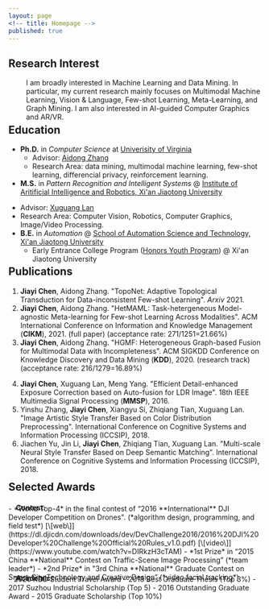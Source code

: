 ```yaml
---
layout: page
<!-- title: Homepage -->
published: true
---
```



<!-- I am a PhD candidate in Computer Science at [University of Virginia](https://www.virginia.edu/). My advisor is [Aidong Zhang](https://engineering.virginia.edu/faculty/aidong-zhang). 
Before joining UVa, I received my Bachelor degree in Mechanical Engineering and Master degree in Mechatronics Engineering from [Harbin Institute of Technology](http://en.hit.edu.cn/) in 2016 and 2018, respectively, where I worked on machine learning for prognostic health monitoring and robotics. -->



## **Research Interest**
<p style="padding-left: 35px;">I am broadly interested in Machine Learning and Data Mining. In particular, my current research mainly focuses on Multimodal Machine Learning, Vision & Language, Few-shot Learning, Meta-Learning, and Graph Mining. I am also interested in AI-guided Computer Graphics and AR/VR.</p>


<!-- ## **News** -->
<!-- <div class="masthead" style="margin-top: -30px;"> 
	<h2 style="text-weight=bold;"> News</h2>
	<p style="padding-left: 35px;">
		<ul>
			<li> One paper accepted by CIKM 2021.</li>
			<li> One paper accepted by KDD 2020.</li>
		</ul>
	</p>

</div>
 -->

<div class="masthead" style="margin-top: -25px;margin-bottom: -15;"> </div>


## **Education**
- **Ph.D.** in *Computer Science* at [Univerisity of Virginia](https://engineering.virginia.edu/departments/computer-science) 
  - Advisor: [Aidong Zhang](https://scholar.google.com/citations?hl=en&user=O8XxkE4AAAAJ)
  - Research Area: data mining, multimodal machine learning, few-shot learning, differencial privacy, reinforcement learning.
- **M.S.** in *Pattern Recognition and Intelligent Systems* @ [Institute of Aritificial Intelligence and Robotics, Xi'an Jiaotong University](http://www.aiar.xjtu.edu.cn/)
<!-- Control Science and Engineering:  -->
  - Advisor: [Xuguang Lan](https://dblp.org/pid/86/6892.html)
  - Research Area:  Computer Vision, Robotics, Computer Graphics, Image/Video Processing. 
- **B.E.** in *Automation* @ [School of Automation Science and Technology, Xi'an Jiaotong University](http://eie.xjtu.edu.cn/en/info/1002/1004.htm) 
  - Early Entrance College Program ([Honors Youth Program](https://jia-yi-chen.github.io/images/HYP.pdf)) @ Xi'an Jiaotong University 

<div class="masthead" style="margin-top: -25px;margin-bottom: -15;"> </div>


<!-- ## **News**
- 04/14/2021: One full research paper accepted by SIGIR 2021!
- 01/22/2021: One paper accepted by AISTATS 2021! -->

<a name="pub"></a>
##  **Publications**
<!-- [\[Google Scholar\]](https://scholar.google.com/citations?user=w2ShljkAAAAJ&hl=en&oi=ao) -->

<!-- ### Since 2018 -->
<!-- - [to appear] Asynchronous Upper Confidence Bound Algorithms for Federated Linear Bandits
  - **Chuanhao Li**, Hongning Wang -->
1. **Jiayi Chen**, Aidong Zhang. "TopoNet: Adaptive Topological Transduction for Data-inconsistent Few-shot Learning". *Arxiv* 2021.
2. **Jiayi Chen**, Aidong Zhang. "HetMAML: Task-hetergeneous Model-agnostic Meta-learning for Few-shot Learning Across Modalities". ACM International Conference on Information and Knowledge Management (**CIKM**), 2021. (full paper) (acceptance rate: 271/1251=21.66%)
3. **Jiayi Chen**, Aidong Zhang. "HGMF: Heterogeneous Graph-based Fusion for Multimodal Data with Incompleteness". ACM SIGKDD Conference on Knowledge Discovery and Data Mining (**KDD**), 2020. (research track) (acceptance rate: 216/1279=16.89%)
<!-- - **Jiayi Chen**, Xuguang Lan, Aidong Zhang. "Illumination-guided Artistic Style Transfer". *Arxiv* 2021. -->
4. **Jiayi Chen**, Xuguang Lan, Meng Yang. "Efficient Detail-enhanced Exposure Correction based on Auto-fusion for LDR Image". 18th IEEE Multimedia Signal Processing (**MMSP**), 2016.
5. Yinshu Zhang, **Jiayi Chen**, Xiangyu Si, Zhiqiang Tian, Xuguang Lan. "Image Artistic Style Transfer Based on Color Distribution Preprocessing". International Conference on Cognitive Systems and Information Processing (ICCSIP), 2018.
6. Jiachen Yu, Jin Li, **Jiayi Chen**, Zhiqiang Tian, Xuguang Lan. "Multi-scale Neural Style Transfer Based on Deep Semantic Matching".  International Conference on Cognitive Systems and Information Processing (ICCSIP), 2018.




<div class="masthead" style="margin-top: -15px;margin-bottom: -15;"> </div>



<a name="award"></a>
## **Selected Awards**

<h4 style="margin-bottom: -15px; margin-left: 15px;"> Contest: </h4>
- *World Top-4* in the final contest of “2016 **International** DJI Developer Competition on Drones". (*algorithm design, programming, and field test*) [\[web\]](https://dl.djicdn.com/downloads/dev/DevChallenge2016/2016%20DJI%20Developer%20Challenge%20Official%20Rules_v1.0.pdf) [\[video\]](https://www.youtube.com/watch?v=DIRkzH3cTAM)
- *1st Prize* in “2015 China **National** Contest on Traffic-Scene Image Processing” (*team leader*)
- *2nd Prize* in "3rd China **National** Graduate Contest on Smart-City Technology and Creative Design” (*video facial tracking*)

<h4 style="margin: -15px 0 -15px; margin-left: 15px;"> Academic: </h4>
- 2020 KDD Student Travel Award
- 2018 Best Graduate Thesis (Top 3%)
- 2017 Suzhou Industrial Scholarship  (Top 5)
- 2016 Outstanding Graduate Award
- 2015 Graduate Scholarship (Top 10%)


<!-- 
## **Professional Activities**

- Reviewer / sub-reviewer: WSDM 2021, KDD 2021, NeurIPS, ICLR
- Volunteer: KDD 2020




<div class="masthead" style="margin-top: -25px;margin-bottom: -15;"> </div>




<a name="project"></a>
## **Skills**


## **Selected Projects**

Overview

For more details, please see this page : [Projects](http://)


- [Linkedin]()
- [[Github]](https://github.com/jia-yi-chen), [[Google Scholar]](), [[DBLP]]()






## **Employment**
- Research Assistant
- Research Assistant 
- [Fall 2015 ~ Spring 2016] Student Startup, 创客汇 University
  -Drone-related 
- [Summer 2017] Research Intern, Sanico
  - Tracking






## **Volunteer & Extracurricular Activities**

See my blogs

- Joined a student start-up team named MachInsight focusing on dealing with some ComputerVision-related projects.
- Undergraduate teaching Assistant of the course - “Digital Image Processing” at Xi’an Jiaotong University. 
- As a drone-control programmer, coordinated with the staff from a Chinese famous TV program - CCTV10 “Approaches to Science”, filming the drone-perspective scene for a documentary.
- Designed T-shirt for all students and staff in the IAIR Institution (using Photoshop).
- Voluntarily edited a Portfolio for ones who took the course - Art Appreciation & Creation (Architectural Design).






 -->